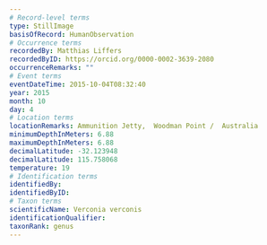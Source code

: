 ```yaml
---
# Record-level terms
type: StillImage
basisOfRecord: HumanObservation
# Occurrence terms
recordedBy: Matthias Liffers
recordedByID: https://orcid.org/0000-0002-3639-2080
occurrenceRemarks: ""
# Event terms
eventDateTime: 2015-10-04T08:32:40
year: 2015
month: 10
day: 4
# Location terms
locationRemarks: Ammunition Jetty,  Woodman Point /  Australia
minimumDepthInMeters: 6.88
maximumDepthInMeters: 6.88
decimalLatitude: -32.123948
decimalLatitude: 115.758068
temperature: 19
# Identification terms
identifiedBy: 
identifiedByID: 
# Taxon terms
scientificName: Verconia verconis
identificationQualifier: 
taxonRank: genus
---
```

